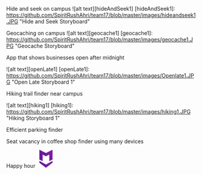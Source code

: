 <!-- Andrew Bartleman Hide and Seek Storyboard -->
Hide and seek on campus
![alt text][hideAndSeek1]
[hideAndSeek1]: https://github.com/SpiritRushAhri/team17/blob/master/images/hideandseek1.JPG "Hide and Seek Storyboard"

<!-- Andrew Bartleman Geocaching Storyboard -->
Geocaching on campus
![alt text][geocache1]
[geocache1]: https://github.com/SpiritRushAhri/team17/blob/master/images/geocache1.JPG "Geocache Storyboard"

App that shows businesses open after midnight

<!-- Andrew Fancett Open Late Storyboard -->
![alt text][openLate1]
[openLate1]: https://github.com/SpiritRushAhri/team17/blob/master/images/Openlate1.JPG "Open Late Storyboard 1"

Hiking trail finder near campus

<!-- Andrew Fancett Hiking Trail Storyboard -->
![alt text][hiking1]
[hiking1]: https://github.com/SpiritRushAhri/team17/blob/master/images/hiking1.JPG "Hiking Storyboard 1"

Efficient parking finder

Seat vacancy in coffee shop finder using many devices

Happy hour
![alt text](https://github.com/adam-p/markdown-here/raw/master/src/common/images/icon48.png "Happy Hour")
